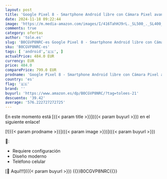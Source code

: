 ```yaml
---
layout: post
title: 'Google Pixel 8 - Smartphone Android libre con Cámara Pixel avanzada  batería con autonomía de 24 horas y potentes funciones de seguridad - Obsidiana  128GB'
date: 2024-11-18 09:22:44
image: 'https://m.media-amazon.com/images/I/416TahHJ9rL._SL500_._SL400_.jpg'
comments: true
category: ofertas
author: 'tole.es'
slug: 'B0CGVP8NRC-es Google Pixel 8 - Smartphone Android libre con Cámara Pixel...'
sku: 'B0CGVP8NRC-es'
tags: [ 'android','🇪🇸', ]
actualPrice: 484.0 EUR
currency: EUR
price: 484.0
comparePrice: 799.0 EUR
prodname: 'Google Pixel 8 - Smartphone Android libre con Cámara Pixel avanzada  batería con autonomía de 24 horas y potentes funciones de seguridad - Obsidiana  128GB'
country: 'es'
flag: '🇪🇸'
brand: ''
buyurl: 'https://www.amazon.es/dp/B0CGVP8NRC/?tag=tolees-21'
descuento: '39.42'
average: '576.222727272725'
---
```


En este momento está [{{< param title >}}]({{< param buyurl >}}) en el siguiente enlace!

[![{{< param prodname >}}]({{< param image >}})]({{< param buyurl >}})

🔎:

- Requiere configuración
- Diseño moderno
- Teléfono celular

[🛒 Aquí!!!]({{< param buyurl >}})
{{<world>}}B0CGVP8NRC{{</world>}}
